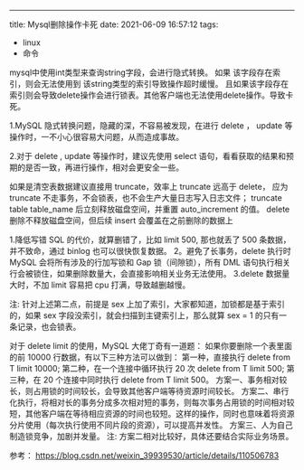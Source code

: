 ---
title: Mysql删除操作卡死
date: 2021-06-09 16:57:12
tags:
- linux
- 命令

mysql中使用int类型来查询string字段，会进行隐式转换。
如果 该字段存在索引，则会无法使用到 该string类型的索引导致操作超时缓慢。
且如果该字段存在索引则会导致delete操作会进行锁表。其他客户端也无法使用delete操作。导致卡死。


1.MySQL 隐式转换问题，隐藏的深，不容易被发现，在进行 delete ， update 等操作时，一不小心很容易大问题，从而造成事故。

2.对于 delete , update 等操作时，建议先使用 select 语句，看看获取的结果和预期的是否一致，再进行操作，相对会更安全一些。

如果是清空表数据建议直接用 truncate，效率上 truncate 远高于 delete，
应为 truncate 不走事务，不会锁表，也不会生产大量日志写入日志文件；
truncate table table_name 后立刻释放磁盘空间，并重置 auto_increment 的值。
delete 删除不释放磁盘空间，但后续 insert 会覆盖在之前删除的数据上

1.降低写错 SQL 的代价，就算删错了，比如 limit 500, 那也就丢了 500 条数据，并不致命，通过 binlog 也可以很快恢复数据。
2。避免了长事务，delete 执行时 MySQL 会将所有涉及的行加写锁和 Gap 锁（间隙锁），所有 DML 语句执行相关行会被锁住，如果删除数量大，会直接影响相关业务无法使用。
3.delete 数据量大时，不加 limit 容易把 cpu 打满，导致越删越慢。

注: 针对上述第二点，前提是 sex 上加了索引，大家都知道，加锁都是基于索引的，如果 sex 字段没索引，就会扫描到主键索引上，那么就算 sex = 1 的只有一条记录，也会锁表。

对于 delete limit 的使用，MySQL 大佬丁奇有一道题：
如果你要删除一个表里面的前 10000 行数据，有以下三种方法可以做到：
第一种，直接执行 delete from T limit 10000;
第二种，在一个连接中循环执行 20 次 delete from T limit 500;
第三种，在 20 个连接中同时执行 delete from T limit 500。
方案一、事务相对较长，则占用锁的时间较长，会导致其他客户端等待资源时间较长。
方案二、串行化执行，将相对长的事务分成多次相对短的事务，则每次事务占用锁的时间相对较短，其他客户端在等待相应资源的时间也较短。这样的操作，同时也意味着将资源分片使用（每次执行使用不同片段的资源），可以提高并发性。
方案三、人为自己制造锁竞争，加剧并发量。
注: 方案二相对比较好，具体还要结合实际业务场景。

参考： https://blog.csdn.net/weixin_39939530/article/details/110506783